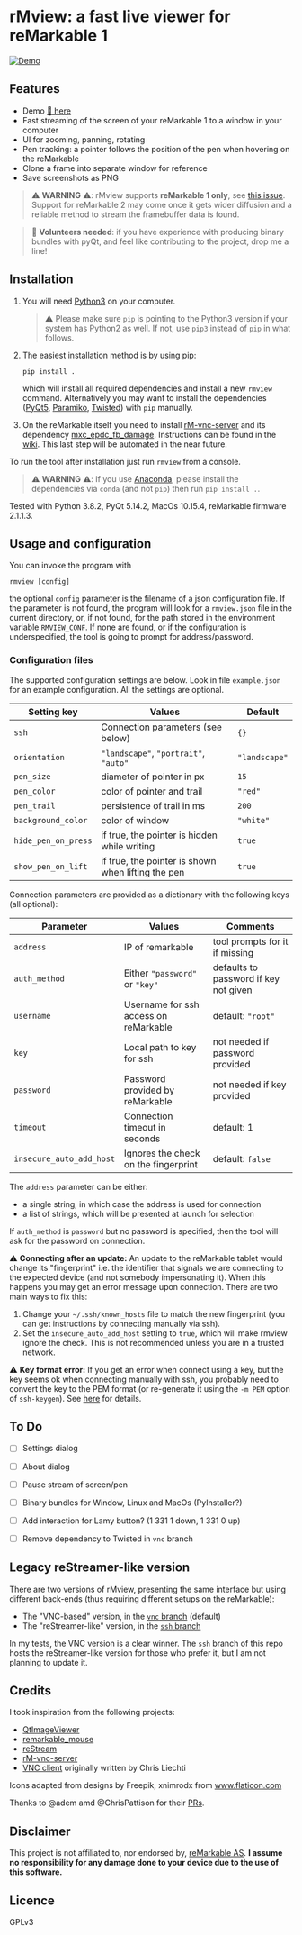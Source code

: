 # rMview: a fast live viewer for reMarkable 1

[![Demo](https://raw.githubusercontent.com/bordaigorl/rmview/vnc/screenshot.png)][demo]


## Features

* Demo [:rocket: here][demo]
* Fast streaming of the screen of your reMarkable 1 to a window in your computer
* UI for zooming, panning, rotating
* Pen tracking: a pointer follows the position of the pen when hovering on the reMarkable
* Clone a frame into separate window for reference
* Save screenshots as PNG

> :warning: **WARNING** :warning::
> rMview supports **reMarkable 1 only**, see [this issue](https://github.com/bordaigorl/rmview/issues/22).
> Support for reMarkable 2 may come once it gets wider diffusion and a reliable method to stream the framebuffer data is found.


> :loudspeaker: **Volunteers needed**: if you have experience with producing binary bundles with pyQt, and feel like contributing to the project, drop me a line!


## Installation

1. You will need [Python3][py3] on your computer.

   > :warning: Please make sure `pip` is pointing to the Python3 version if your system has Python2 as well.
   If not, use `pip3` instead of `pip` in what follows.

2. The easiest installation method is by using pip:

       pip install .

   which will install all required dependencies and install a new `rmview` command.
   Alternatively you may want to install the dependencies ([PyQt5][pyqt5], [Paramiko][paramiko], [Twisted][twisted]) with `pip` manually.


3. On the reMarkable itself you need to install [rM-vnc-server][vnc] and its dependency [mxc_epdc_fb_damage](https://github.com/peter-sa/mxc_epdc_fb_damage).
   Instructions can be found in the [wiki](https://github.com/bordaigorl/rmview/wiki/How-to-run-the-VNC-based-version).
   This last step will be automated in the near future.

To run the tool after installation just run `rmview` from a console.

> :warning: **WARNING** :warning::
> If you use [Anaconda][anaconda], please install the dependencies via `conda` (and not `pip`) then run `pip install .`.

Tested with Python 3.8.2, PyQt 5.14.2, MacOs 10.15.4, reMarkable firmware 2.1.1.3.

## Usage and configuration

You can invoke the program with

    rmview [config]

the optional `config` parameter is the filename of a json configuration file.
If the parameter is not found, the program will look for a `rmview.json` file in the current directory, or, if not found, for the path stored in the environment variable `RMVIEW_CONF`.
If none are found, or if the configuration is underspecified, the tool is going to prompt for address/password.

### Configuration files

The supported configuration settings are below.
Look in file `example.json` for an example configuration.
All the settings are optional.

| Setting key              | Values                                                  | Default       |
| ------------------------ | ------------------------------------------------------- | ------------- |
| `ssh`                    | Connection parameters (see below)                       | `{}`          |
| `orientation`            | `"landscape"`, `"portrait"`, `"auto"`                   | `"landscape"` |
| `pen_size`               | diameter of pointer in px                               | `15`          |
| `pen_color`              | color of pointer and trail                              | `"red"`       |
| `pen_trail`              | persistence of trail in ms                              | `200`         |
| `background_color`       | color of window                                         | `"white"`     |
| `hide_pen_on_press`      | if true, the pointer is hidden while writing            | `true`        |
| `show_pen_on_lift`       | if true, the pointer is shown when lifting the pen      | `true`        |


Connection parameters are provided as a dictionary with the following keys (all optional):

| Parameter                | Values                                 | Comments                              |
| ------------------------ | -------------------------------------- | ------------------------------------- |
| `address`                | IP of remarkable                       | tool prompts for it if missing        |
| `auth_method`            | Either `"password"` or `"key"`         | defaults to password if key not given |
| `username`               | Username for ssh access on reMarkable  | default: `"root"`                     |
| `key`                    | Local path to key for ssh              | not needed if password provided       |
| `password`               | Password provided by reMarkable        | not needed if key provided            |
| `timeout`                | Connection timeout in seconds          | default: 1                            |
| `insecure_auto_add_host` | Ignores the check on the fingerprint   | default: `false`                      |

The `address` parameter can be either:
- a single string, in which case the address is used for connection
- a list of strings, which will be presented at launch for selection

If `auth_method` is `password` but no password is specified, then the tool will ask for the password on connection.


:warning: **Connecting after an update:**
An update to the reMarkable tablet would change its "fingerprint" i.e. the identifier that signals we are connecting to the expected device (and not somebody impersonating it).
When this happens you may get an error message upon connection.
There are two main ways to fix this:
 1. Change your `~/.ssh/known_hosts` file to match the new fingerprint (you can get instructions by connecting manually via ssh).
 2. Set the `insecure_auto_add_host` setting to `true`, which will make rmview ignore the check.
    This is not recommended unless you are in a trusted network.

:warning: **Key format error:**
If you get an error when connect using a key, but the key seems ok when connecting manually with ssh, you probably need to convert the key to the PEM format (or re-generate it using the `-m PEM` option of `ssh-keygen`). See [here](https://github.com/paramiko/paramiko/issues/340#issuecomment-492448662) for details.


## To Do

 - [ ] Settings dialog
 - [ ] About dialog
 - [ ] Pause stream of screen/pen
 - [ ] Binary bundles for Window, Linux and MacOs (PyInstaller?)
 - [ ] Add interaction for Lamy button? (1 331 1 down, 1 331 0 up)
 - [ ] Remove dependency to Twisted in `vnc` branch


## Legacy reStreamer-like version

There are two versions of rMview, presenting the same interface but using different back-ends (thus requiring different setups on the reMarkable):

* The "VNC-based" version, in the [`vnc` branch][vnc-branch] (default)
* The "reStreamer-like" version, in the [`ssh` branch][ssh-branch]

In my tests, the VNC version is a clear winner.
The `ssh` branch of this repo hosts the reStreamer-like version for those who prefer it, but I am not planning to update it.


## Credits

I took inspiration from the following projects:

- [QtImageViewer](https://github.com/marcel-goldschen-ohm/PyQtImageViewer/)
- [remarkable_mouse](https://github.com/Evidlo/remarkable_mouse/)
- [reStream](https://github.com/rien/reStream)
- [rM-vnc-server](https://github.com/peter-sa/rM-vnc-server)
- [VNC client](https://github.com/sibson/vncdotool) originally written by Chris Liechti

Icons adapted from designs by Freepik, xnimrodx from www.flaticon.com

Thanks to @adem amd @ChrisPattison for their [PRs](https://github.com/bordaigorl/rmview/issues?q=is%3Apr+is%3Aclosed).

## Disclaimer

This project is not affiliated to, nor endorsed by, [reMarkable AS](https://remarkable.com/).
**I assume no responsibility for any damage done to your device due to the use of this software.**

## Licence

GPLv3

[vnc]: https://github.com/peter-sa/rM-vnc-server
[demo]: https://www.reddit.com/r/RemarkableTablet/comments/gtjrqt/rmview_now_with_support_for_vnc/
[ssh-branch]: https://github.com/bordaigorl/rmview/tree/ssh
[vnc-branch]: https://github.com/bordaigorl/rmview/tree/vnc

[py3]: https://www.python.org/downloads/
[anaconda]: https://docs.anaconda.com/anaconda
[pyqt5]: https://www.riverbankcomputing.com/software/pyqt/
[paramiko]: http://www.paramiko.org/
[twisted]: https://twistedmatrix.com/trac/
